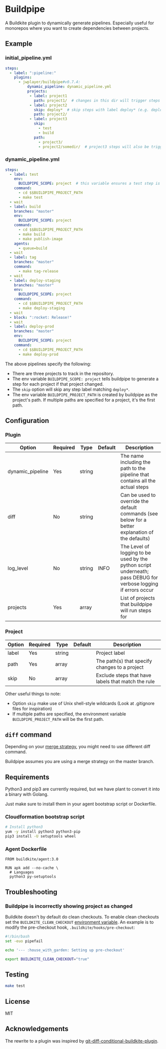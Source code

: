 Buildpipe
=========

A Buildkite plugin to dynamically generate pipelines. Especially useful
for monorepos where you want to create dependencies between projects.

Example
-------

### initial\_pipeline.yml

```yaml
steps:
  - label: ":pipeline:"
    plugins:
      - jwplayer/buildpipe#v0.7.4:
          dynamic_pipeline: dynamic_pipeline.yml
          projects:
           - label: project1
             path: project1/  # changes in this dir will trigger steps for project1
           - label: project2
             skip: deploy*  # skip steps with label deploy* (e.g. deploy-prd)
             path: project2/
           - label: project3
             skip:
               - test
               - build
             path:
               - project3/
               - project2/somedir/  # project3 steps will also be triggered by changes in this dir
```

### dynamic\_pipeline.yml

```yaml
steps:
  - label: test
    env:
      BUILDPIPE_SCOPE: project  # this variable ensures a test step is generated for each project
    command:
      - cd $$BUILDPIPE_PROJECT_PATH
      - make test
  - wait
  - label: build
    branches: "master"
    env:
      BUILDPIPE_SCOPE: project
    command:
      - cd $$BUILDPIPE_PROJECT_PATH
      - make build
      - make publish-image
    agents:
      - queue=build
  - wait
  - label: tag
    branches: "master"
    command:
      - make tag-release
  - wait
  - label: deploy-staging
    branches: "master"
    env:
      BUILDPIPE_SCOPE: project
    command:
      - cd $$BUILDPIPE_PROJECT_PATH
      - make deploy-staging
  - wait
  - block: ":rocket: Release!"
  - wait
  - label: deploy-prod
    branches: "master"
    env:
      BUILDPIPE_SCOPE: project
    command:
      - cd $$BUILDPIPE_PROJECT_PATH
      - make deploy-prod
```

The above pipelines specify the following:

-   There are three projects to track in the repository.
-   The env variable `BUILDPIPE_SCOPE: project` tells buildpipe to
    generate a step for each project if that project changed.
-   The `skip` option will skip any step label matching `deploy*`.
-   The env variable `BUILDPIPE_PROJECT_PATH` is created by buildpipe as
    the project\'s path. If multiple paths are specified for a project,
    it\'s the first path.

Configuration
-------------

### Plugin

| Option            | Required | Type   | Default | Description
| ----------------- | -------- | ------ | ------- | -------------------------------------------------- |
| dynamic\_pipeline | Yes      | string |         | The name including the path to the pipeline that contains all the actual steps |
| diff              | No       | string |         | Can be used to override the default commands (see below for a better explanation of the defaults) |
| log\_level        | No       | string | INFO    | The Level of logging to be used by the python script underneath; pass DEBUG for verbose logging if errors occur |
| projects          | Yes      |  array |         | List of projects that buildpipe will run steps for |

### Project

| Option | Required | Type   | Default | Description                           |
| ------ | -------- | ------ | ------- | ------------------------------------- |
| label  | Yes      | string |         | Project label                         |
| path   | Yes      | array  |         | The path(s) that specify changes to a project |
| skip   | No       | array  |         | Exclude steps that have labels that match the rule |

Other useful things to note:

-   Option `skip` make use of Unix shell-style wildcards (Look at
    .gitignore files for inspiration)
-   If multiple paths are specified, the environment variable
    `BUILDPIPE_PROJECT_PATH` will be the first path.

`diff` command
--------------

Depending on your [merge
strategy](https://help.github.com/en/github/administering-a-repository/about-merge-methods-on-github),
you might need to use different diff command.

Buildpipe assumes you are using a merge strategy on the master branch.


Requirements
------------

Python3 and pip3 are currently required, but we have plant to convert it into a binary with Golang.

Just make sure to install them in your agent bootstrap script or Dockerfile.


### Cloudformation bootstrap script

```bash
# Install python3
yum -y install python3 python3-pip
pip3 install -U setuptools wheel
```

### Agent Dockerfile

```
FROM buildkite/agent:3.0

RUN apk add --no-cache \
  # Languages
  python3 py-setuptools
```


Troubleshooting
---------------

### Buildpipe is incorrectly showing project as changed

Buildkite doesn\'t by default do clean checkouts. To enable clean
checkouts set the `BUILDKITE_CLEAN_CHECKOUT` [environment variable](https://buildkite.com/docs/pipelines/environment-variables). An
example is to modify the pre-checkout hook,
`.buildkite/hooks/pre-checkout`:

```bash
#!/bin/bash
set -euo pipefail

echo '--- :house_with_garden: Setting up pre-checkout'

export BUILDKITE_CLEAN_CHECKOUT="true"
```

Testing
-------

```bash
make test
```

License
-------

MIT

Acknowledgements
----------------

The rewrite to a plugin was inspired by
[git-diff-conditional-buildkite-plugin](https://github.com/Zegocover/git-diff-conditional-buildkite-plugin).
